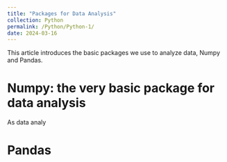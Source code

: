 ```yaml
---
title: "Packages for Data Analysis"
collection: Python
permalink: /Python/Python-1/
date: 2024-03-16
---
```


This article introduces the basic packages we use to analyze  data, Numpy and Pandas.

Numpy: the very basic package for data analysis 
======
As data analy

Pandas
======